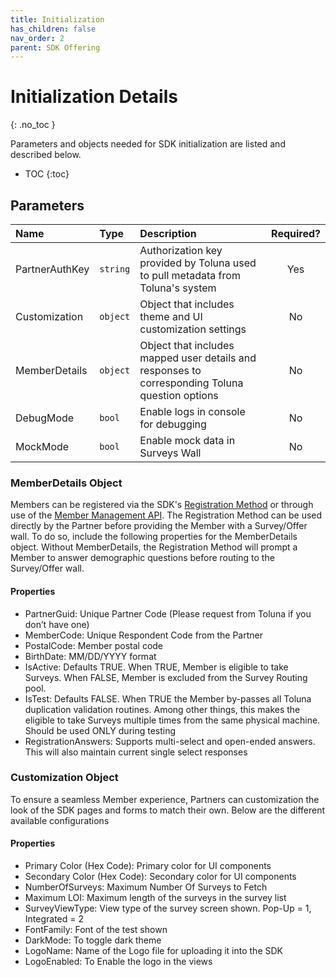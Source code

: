 ```yaml
---
title: Initialization
has_children: false
nav_order: 2
parent: SDK Offering
---
```


# Initialization Details
{: .no_toc }

Parameters and objects needed for SDK initialization are listed and described below.

* TOC
{:toc}

## Parameters

| Name | Type | Description | Required? |
| :--- | :--- | :--- | :---: |
| PartnerAuthKey | ```string``` | Authorization key provided by Toluna used to pull metadata from Toluna's system | Yes |
| Customization | ```object``` | Object that includes theme and UI customization settings | No |
| MemberDetails | ```object``` | Object that includes mapped user details and responses to corresponding Toluna question options | No |
| DebugMode | ```bool``` | Enable logs in console for debugging | No |
| MockMode | ```bool``` | Enable mock data in Surveys Wall | No |

### MemberDetails Object

Members can be registered via the SDK's [Registration Method](/sdk/methods.html#registration) or through use of the [Member Management API](/membermanagement/). The Registration Method can be used directly by the Partner before providing the Member with a Survey/Offer wall. To do so, include the following properties for the MemberDetails object. Without MemberDetails, the Registration Method will prompt a Member to answer demographic questions before routing to the Survey/Offer wall.

#### Properties

- PartnerGuid: Unique Partner Code (Please request from Toluna if you don’t have one)
- MemberCode: Unique Respondent Code from the Partner
- PostalCode: Member postal code
- BirthDate: MM/DD/YYYY format
- IsActive: Defaults TRUE. When TRUE, Member is eligible to take Surveys. When FALSE, Member is excluded from the Survey Routing pool.
- IsTest: 	Defaults FALSE. When TRUE the Member by-passes all Toluna duplication validation routines. Among other things, this makes the eligible to take Surveys multiple times from the same physical machine. Should be used ONLY during testing
- RegistrationAnswers: 	Supports multi-select and open-ended answers. This will also maintain current single select responses

### Customization Object

To ensure a seamless Member experience, Partners can customization the look of the SDK pages and forms to match their own. Below are the different available configurations

#### Properties


- Primary Color (Hex Code): Primary color for UI components
- Secondary Color (Hex Code): Secondary color for UI components
- NumberOfSurveys: Maximum Number Of Surveys to Fetch
- Maximum LOI: Maximum length of the surveys in the survey list
- SurveyViewType: View type of the survey screen shown. Pop-Up = 1, Integrated = 2
- FontFamily: Font of the test shown
- DarkMode: To toggle dark theme
- LogoName: Name of the Logo file for uploading it into the SDK
- LogoEnabled: To Enable the logo in the views
